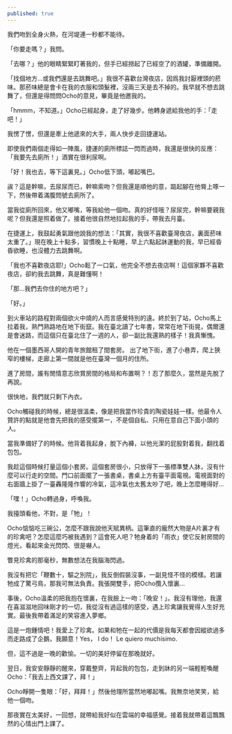 ```yaml
---
published: true
---
```



我們吻到全身火熱，在河堤連一秒都不能待。

 

「你要走嗎？」我問。

 

「去哪？」他的眼睛緊緊盯著我的，但手已經撈起了已經空了的酒罐，準備離開。

 

「找個地方...或我們還是去跳舞吧。」我很不喜歡台灣夜店，因爲我討厭裡頭的菸味。那菸味總是會卡在我的衣服和頭髮裡，沒兩三天是去不掉的。我早就不想去跳舞了，但還是得問問Ocho的意見，畢竟是他邀我的。

 

「hmmm，不知道。」Ocho已經起身，走了好幾步。他轉身遞給我他的手：「走吧！」

 

我愣了愣，但還是牽上他遞來的大手，兩人快步走回捷運站。

 

即使我們兩個走得如一陣風，捷運的廁所標誌一閃而過時，我還是很快的反應：「我要先去廁所！」酒實在很利尿啊。

 

「好！我也去，等下這裏見。」Ocho低下頭，嘟起嘴巴。

 

誒？這是幹嘛，去尿尿而已，幹嘛索吻？但我還是順他的意，踮起腳在他脣上啄一下，然後帶着滿腹問號去廁所了。

 

當我從廁所回來，他又嘟嘴，等我給他一個吻。真的好怪哦？尿尿完，幹嘛要親我呢？但我還是照着做了。接着他很自然地拉起我的手，帶我去月臺。


 

在捷運上，我鼓起勇氣跟他說我的想法：「其實，我很不喜歡臺灣夜店，裏面菸味太重了。」現在晚上十點多，習慣晚上十點睡，早上六點起牀運動的我，早已經昏昏欲睡，也沒體力去跳舞啊。

 

「我也不喜歡夜店耶!」Ocho鬆了一口氣，他完全不想去夜店啊！這個家夥不喜歡夜店，卻約我去跳舞，真是難懂啊！

 

「那...我們去你住的地方吧？」

 

「好。」



 

到火車站的路程對兩個欲火中燒的人而言感覺特別的遠。終於到了站，Ocho馬上拉着我，熟門熟路地在地下街竄。我在臺北讀了七年書，常常在地下街晃，偶爾還是會迷路，而這個只在臺北住了一週的人，卻一副比我還熟的樣子！我真慚愧。

 

他在一個墨西哥人開的青年旅館租了間套房。 出了地下街，進了小巷弄，爬上狹窄的樓梯，走廊上第一間就是他在臺灣一個月的住所。

 

進了房間，誰有閒情意志欣賞房間的格局和布置啊？！忍了那麼久，當然是先脫了再說。

 

很快地，我們就只剩下內衣。

 

Ocho觸碰我的時候，總是很溫柔，像是把我當作珍貴的陶瓷娃娃一樣。他最令人贊許的點就是他會先把我的感受擺第一，不是個自私、只用在意自己下面小頭的人。

 

當我準備好了的時候。他背着我起身，脫下內褲，以他光潔的屁股對着我，翻找着包包。

 

我趁這個時候打量這個小套房。這個套房很小，只放得下一張標準雙人牀，沒有什麼可以行走的空間。門口前面擺了一張書桌，書桌上方有臺平面電視。電視面對的右面牆上掛了一臺轟隆隆作響的冷氣，這冷氣也太舊太吵了吧，晚上怎麼睡得好...


 

「嘿！」Ocho轉過身，呼喚我。

 

我擡頭看他，不對，是「牠」！

 

Ocho惦惦吃三碗公，怎麼不跟我說他天賦異柄。這筆直的龐然大物是A片裏才有的珍禽吧？怎麼這麼巧被我遇到？這會死人吧？牠身着的「雨衣」使它反射房間的燈光，看起來金光閃閃、很是嚇人。

 

瞥見珍禽的那毫秒，無數想法在我腦海閃過。

 

我沒有把它「鞭數十，驅之別院」，我反倒假裝沒事，一副見怪不怪的模樣。若讓牠成了驚弓鳥，那我可無法負責。我張開雙手，把Ocho攬入懷裏...



 

事後，Ocho溫柔的把我抱在懷裏，在我臉上一吻：「晚安！」。我沒有理他，我還在喜滋滋地回味剛才的一切，我從沒有過這樣的感受，遇上珍禽讓我覺得人生好充實。最後我帶着滿足的笑容進入夢鄉。

 

這是一炮鍾情吧！我愛上了珍禽。如果和牠在一起的代價是我每天都會因縱欲過多而走路成了企鵝，我願意！Yes， I do！ Le quiero muchísimo.

 

但，這不過是一晚的歡愉。一切的美好停留在那晚就好。

 

翌日，我安安靜靜的醒來，穿戴整齊，背起我的包包，走到牀的另一端輕輕喚醒Ocho：「我去上西文課了，拜！」

 

Ocho睜開一隻眼：「好，拜拜！」然後他理所當然地嘟起嘴。我無奈地笑笑，給他一個吻。

 

那夜實在太美好，一回想，就帶給我好似在雲端的幸福感覺。接着我就帶着這飄飄然的心情出門上課了。
